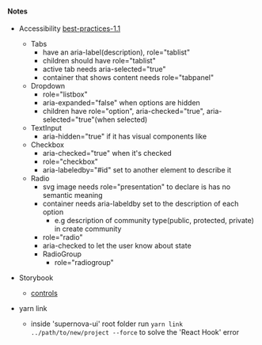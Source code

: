 #### Notes

- Accessibility [best-practices-1.1](https://www.w3.org/TR/wai-aria-practices-1.1/)

  - Tabs
    - have an aria-label(description), role="tablist"
    - children should have role="tablist"
    - active tab needs aria-selected="true"
    - container that shows content needs role="tabpanel"
  - Dropdown
    - role="listbox"
    - aria-expanded="false" when options are hidden
    - children have role="option", aria-checked="true", aria-selected="true"(when selected)
  - TextInput
    - aria-hidden="true" if it has visual components like <Icon />
  - Checkbox
    - aria-checked="true" when it's checked
    - role="checkbox"
    - aria-labeledby="#id" set to another element to describe it
  - Radio
    - svg image needs role="presentation" to declare is has no semantic meaning
    - container needs aria-labeldby set to the description of each option
      - e.g description of community type(public, protected, private) in create community
    - role="radio"
    - aria-checked to let the user know about state
    - RadioGroup
      - role="radiogroup"

- Storybook

  - [controls](https://storybook.js.org/docs/react/essentials/controls)

- yarn link
  - inside 'supernova-ui' root folder run `yarn link ../path/to/new/project --force`
    to solve the 'React Hook' error
